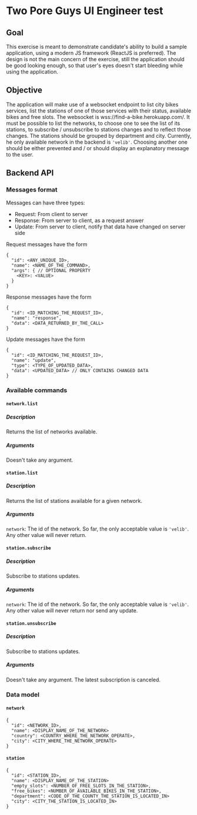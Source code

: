 # Two Pore Guys UI Engineer test

## Goal
This exercise is meant to demonstrate candidate's ability to build a sample application, using a modern JS framework (ReactJS is preferred).
The design is not the main concern of the exercise, still the application should be good looking enough,  so that user's eyes doesn't start bleeding while using the application.

## Objective
The application will make use of a websocket endpoint to list city bikes services, list the stations of one of those services with their status, available bikes and free slots.
The websocket is wss://find-a-bike.herokuapp.com/.
It must be possible to list the networks, to choose one to see the list of its stations, to subscribe / unsubscribe to stations changes and to reflect those changes.
The stations should be grouped by department and city.
Currently, he only available network in the backend is `'velib'`. Choosing another one should be either prevented and / or should display an explanatory message to the user.

## Backend API

### Messages format
Messages can have three types:
- Request: From client to server
- Response: From server to client, as a request answer
- Update: From server to client, notify that data have changed on server side

Request messages have the form
```
{
  "id": <ANY_UNIQUE_ID>,
  "name": <NAME_OF_THE_COMMAND>,
  "args": { // OPTIONAL PROPERTY
    <KEY>: <VALUE>
  }
}
```

Response messages have the form
```
{
  "id": <ID_MATCHING_THE_REQUEST_ID>,
  "name": "response",
  "data": <DATA_RETURNED_BY_THE_CALL>
}
```

Update messages have the form
```
{
  "id": <ID_MATCHING_THE_REQUEST_ID>,
  "name": "update",
  "type": <TYPE_OF_UPDATED_DATA>,
  "data": <UPDATED_DATA> // ONLY CONTAINS CHANGED DATA
}
```

### Available commands

#### `network.list`
##### Description
Returns the list of networks available.
##### Arguments
Doesn't take any argument.

#### `station.list`
##### Description
Returns the list of stations available for a given network.
##### Arguments
`network`: The id of the network. So far, the only acceptable value is `'velib'`. Any other value will never return.

#### `station.subscribe`
##### Description
Subscribe to stations updates.
##### Arguments
`network`: The id of the network. So far, the only acceptable value is `'velib'`. Any other value will never return nor send any update.

#### `station.unsubscribe`
##### Description
Subscribe to stations updates.
##### Arguments
Doesn't take any argument. The latest subscription is canceled.

### Data model
#### `network`
```
{
  "id": <NETWORK_ID>,
  "name": <DISPLAY_NAME_OF_THE_NETWORK>
  "country": <COUNTRY_WHERE_THE_NETWORK_OPERATE>,
  "city": <CITY_WHERE_THE_NETWORK_OPERATE>
}
```

#### `station`
```
{
  "id": <STATION_ID>,
  "name": <DISPLAY_NAME_OF_THE_STATION>
  "empty_slots": <NUMBER_OF_FREE_SLOTS_IN_THE_STATION>,
  "free_bikes": <NUMBER_OF_AVAILABLE_BIKES_IN_THE_STATION>,
  "department": <CODE_OF_THE_COUNTY_THE_STATION_IS_LOCATED_IN>
  "city": <CITY_THE_STATION_IS_LOCATED_IN>
}
```
